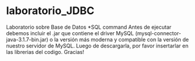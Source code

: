 # laboratorio_JDBC
Laboratorio sobre Base de Datos *SQL command
Antes de ejecutar debemos incluir el .jar que contiene el driver MySQL (mysql-connector-java-3.1.7-bin.jar) o la versión más moderna y compatible con la versión de nuestro servidor de MySQL.
Luego de descargarla, por favor insertarlar en las librerias del codigo.
Gracias!
